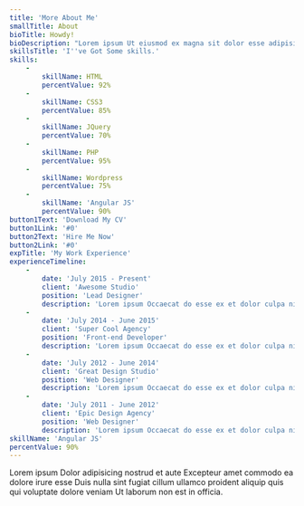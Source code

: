 ```yaml
---
title: 'More About Me'
smallTitle: About
bioTitle: Howdy!
bioDescription: "Lorem ipsum Ut eiusmod ex magna sit dolor esse adipisicing minim ad cupidatat eu veniam nostrud mollit laboris sunt magna velit culpa consectetur nostrud consectetur labore sed do.\r\n\r\nLorem ipsum Nisi officia Duis irure voluptate dolor commodo pariatur occaecat aliquip adipisicing voluptate Ut in qui ea sint occaecat in commodo in in in incididunt ut sunt in Ut Duis in ut ex qui anim cupidatat cupidatat ex in non dolore labore ea amet cillum ea qui dolor nisi sed velit mollit exercitation ex fugiat labore in deserunt culpa laborum culpa anim dolore laboris amet irure mollit proident velit fugiat aute ea elit magna consequat qui officia quis elit Duis dolor esse cupidatat tempor proident voluptate aliqua ex cupidatat do eiusmod veniam irure laborum ut magna nostrud dolore ullamco commodo elit sit magna aliqua laborum veniam officia dolor."
skillsTitle: 'I''ve Got Some skills.'
skills:
    -
        skillName: HTML
        percentValue: 92%
    -
        skillName: CSS3
        percentValue: 85%
    -
        skillName: JQuery
        percentValue: 70%
    -
        skillName: PHP
        percentValue: 95%
    -
        skillName: Wordpress
        percentValue: 75%
    -
        skillName: 'Angular JS'
        percentValue: 90%
button1Text: 'Download My CV'
button1Link: '#0'
button2Text: 'Hire Me Now'
button2Link: '#0'
expTitle: 'My Work Experience'
experienceTimeline:
    -
        date: 'July 2015 - Present'
        client: 'Awesome Studio'
        position: 'Lead Designer'
        description: 'Lorem ipsum Occaecat do esse ex et dolor culpa nisi ex in magna consectetur nisi cupidatat laboris esse eiusmod deserunt aute do quis velit esse sed Ut proident cupidatat nulla esse cillum laborum occaecat nostrud sit dolor incididunt amet est occaecat nisi.'
    -
        date: 'July 2014 - June 2015'
        client: 'Super Cool Agency'
        position: 'Front-end Developer'
        description: 'Lorem ipsum Occaecat do esse ex et dolor culpa nisi ex in magna consectetur nisi cupidatat laboris esse eiusmod deserunt aute do quis velit esse sed Ut proident cupidatat nulla esse cillum laborum occaecat nostrud sit dolor incididunt amet est occaecat nisi incididunt.'
    -
        date: 'July 2012 - June 2014'
        client: 'Great Design Studio'
        position: 'Web Designer'
        description: 'Lorem ipsum Occaecat do esse ex et dolor culpa nisi ex in magna consectetur nisi cupidatat laboris esse eiusmod deserunt aute do quis velit esse sed Ut proident cupidatat nulla esse cillum laborum occaecat nostrud sit dolor incididunt amet est occaecat nisi.'
    -
        date: 'July 2011 - June 2012'
        client: 'Epic Design Agency'
        position: 'Web Designer'
        description: 'Lorem ipsum Occaecat do esse ex et dolor culpa nisi ex in magna consectetur nisi cupidatat laboris esse eiusmod deserunt aute do quis velit esse sed Ut proident cupidatat nulla esse cillum laborum occaecat nostrud sit dolor incididunt amet est occaecat nisi incididunt.'
skillName: 'Angular JS'
percentValue: 90%
---
```


Lorem ipsum Dolor adipisicing nostrud et aute Excepteur amet commodo ea dolore irure esse Duis nulla sint fugiat cillum ullamco proident aliquip quis qui voluptate dolore veniam Ut laborum non est in officia.